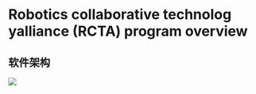 # Robotics collaborative technolog yalliance (RCTA) program overview

## 软件架构

![](https://dlonng.oss-cn-shenzhen.aliyuncs.com/blog/RCTA_soft_architecture.png)